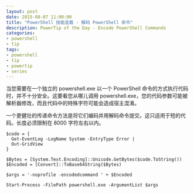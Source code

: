 ```yaml
---
layout: post
date: 2015-08-07 11:00:00
title: "PowerShell 技能连载 - 解码 PowerShell 命令"
description: PowerTip of the Day - Encode PowerShell Commands
categories:
- powershell
- tip
tags:
- powershell
- tip
- powertip
- series
---
```

当您需要在一个独立的 powershell.exe 以一个 PowerShell 命令的方式执行代码时，并不十分安全。这要看您从哪儿调用 powershell.exe，您的代码参数可能被解析器修改，而且代码中的特殊字符可能会造成宿主混淆。

一个更健壮的传递命令方法是将它们编码并用解码命令提交。这只适用于短的代码。长度必须限制在 8000 字符左右以内。

    $code = {
      Get-EventLog -LogName System -EntryType Error |
      Out-GridView
    }

    $Bytes = [System.Text.Encoding]::Unicode.GetBytes($code.ToString())
    $Encoded = [Convert]::ToBase64String($Bytes)

    $args = '-noprofile -encodedcommand ' + $Encoded

    Start-Process -FilePath powershell.exe -ArgumentList $args

<!--本文国际来源：[Encode PowerShell Commands](http://community.idera.com/powershell/powertips/b/tips/posts/encode-powershell-commands)-->
